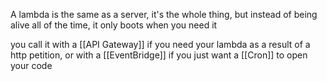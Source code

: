 A lambda is the same as a server, it's the whole thing, but instead of being alive all of the time, it only boots when you need it

you call it with a [[API Gateway]] if you need your lambda as a result of a http petition, or with a [[EventBridge]] if you just want a [[Cron]] to open your code